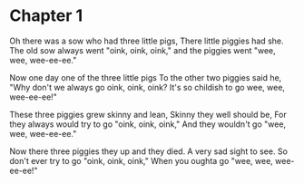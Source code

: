 # Chapter 1

Oh there was a sow who had three little pigs,
There little piggies had she.
The old sow always went "oink, oink, oink,"
and the piggies went "wee, wee, wee-ee-ee."     
      
Now one day one of the three little pigs
To the other two piggies said he,
"Why don't we always go oink, oink, oink?
It's so childish to go wee, wee, wee-ee-ee!"    

These three piggies grew skinny and lean,
Skinny they well should be,
For they always would try to go "oink, oink, oink,"
And they wouldn't go "wee, wee, wee-ee-ee."
      
Now there three piggies they up and they died.
A very sad sight to see.
So don't ever try to go "oink, oink, oink,"
When you oughta go "wee, wee, wee-ee-ee!"
